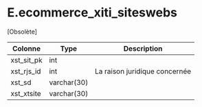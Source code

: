 # E.ecommerce_xiti_siteswebs

[Obsolète]

Colonne|Type|Description
---|---|---
xst_sit_pk|int|
xst_rjs_id|int|La raison juridique concernée 
xst_sd|varchar(30)|
xst_xtsite|varchar(30)|
